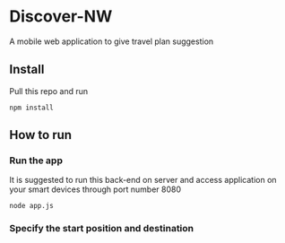 # Discover-NW
A mobile web application to give travel plan suggestion

## Install
Pull this repo and run

```
npm install
```

## How to run

### Run the app
It is suggested to run this back-end on server and access application on your smart devices through port number 8080

```
node app.js
```

### Specify the start position and destination
